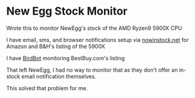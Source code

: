 # New Egg Stock Monitor

Wrote this to monitor NewEgg's stock of the AMD Ryzen9 5900X CPU

I have email, sms, and browser notifications setup via [nowinstock.net](https://www.nowinstock.net/) for Amazon and B&H's listing of the 5900X

I have [BirdBot](https://nateskicks13.gitbook.io/bird-bot/) monitoring BestBuy.com's listing

That left NewEgg, I had no way to monitor that as they don't offer an in-stock email notification themselves.

This solved that problem for me.
